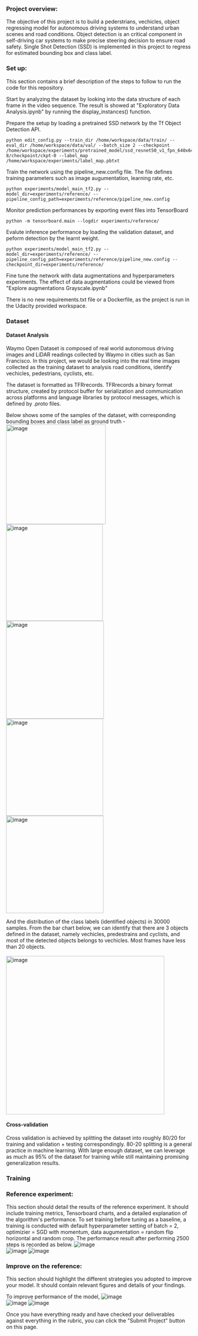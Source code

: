 ### Project overview:
The objective of this project is to build a pederstrians, vechicles, object regressing model for autonomous driving systems to understand urban scenes and road conditions.   Object detection is an critical component in self-driving car systems to make precise steering decision to ensure road safety.  Single Shot Detection (SSD) is implemented in this project to regress for estimated bounding box and class label.  

### Set up: 
This section contains a brief description of the steps to follow to run the code for this repository.

Start by analyzing the dataset by looking into the data structure of each frame in the video sequence. The result is showed at "Exploratory Data Analysis.ipynb" by running the display_instances() function.  

Prepare the setup by loading a pretrained SSD network by the Tf Object Detection API.

```
python edit_config.py --train_dir /home/workspace/data/train/ --eval_dir /home/workspace/data/val/ --batch_size 2 --checkpoint /home/workspace/experiments/pretrained_model/ssd_resnet50_v1_fpn_640x640_coco17_tpu-8/checkpoint/ckpt-0 --label_map /home/workspace/experiments/label_map.pbtxt
```

Train the network using the pipeline_new.config file.  The file defines training parameters such as image augumentation, learning rate, etc.
```
python experiments/model_main_tf2.py --model_dir=experiments/reference/ --pipeline_config_path=experiments/reference/pipeline_new.config
```

Monitor prediction performances by exporting event files into TensorBoard
```
python -m tensorboard.main --logdir experiments/reference/
```

Evalute inference performance by loading the validation dataset, and peform detection by the learnt weight.

```
python experiments/model_main_tf2.py --model_dir=experiments/reference/ --pipeline_config_path=experiments/reference/pipeline_new.config --checkpoint_dir=experiments/reference/
```

Fine tune the network with data augmentations and hyperparameters experiments.  The effect of data augmentations could be viewed from "Explore augmentations Grayscale.ipynb"

There is no new requirements.txt file or a Dockerfile, as the project is run in the Udacity provided workspace.

### Dataset
#### Dataset Analysis
Waymo Open Dataset is composed of real world autonomous driving images and LiDAR readings collected by Waymo in cities such as San Francisco.  In this project, we would be looking into the real time images collected as the training dataset to analysis road conditions, identify vechicles, pedestrians, cyclists, etc.

The dataset is formatted as TFRrecords. TFRrecords a binary format structure, created by protocol buffer for serialization and communication across platforms and language libraries by protocol messages, which is defined by .proto files.

Below shows some of the samples of the dataset, with corresponding bounding boxes and class label as ground truth -
<img width="270" alt="image" src="https://user-images.githubusercontent.com/21034990/222014879-098083d0-b608-457f-8f3a-1c75a55dcb78.png"><img width="262" alt="image" src="https://user-images.githubusercontent.com/21034990/222014911-c2c65dca-5445-4b36-8ddd-5aecd0bd349e.png"><img width="265" alt="image" src="https://user-images.githubusercontent.com/21034990/222014927-6beb09af-7174-48b0-864a-895267c9b96a.png"><img width="263" alt="image" src="https://user-images.githubusercontent.com/21034990/222014949-28d3618b-a004-4d88-b7b9-9a345a4456f1.png"><img width="264" alt="image" src="https://user-images.githubusercontent.com/21034990/222015011-ccf0253f-5aea-4c0e-b632-8f72ae4bacf8.png">

And the distribution of the class labels (identified objects) in 30000 samples.  From the bar chart below, we can identify that there are 3 objects defined in the dataset, namely vechicles, predestrains and cyclists, and most of the detected objects belongs to vechicles.  Most frames have less than 20 objects.<br><br>
<img width="429" alt="image" src="https://user-images.githubusercontent.com/21034990/222015203-0cc36ecd-eda2-44ff-b37a-22323ec20aca.png"><br>

#### Cross-validation
Cross validation is achieved by splitting the dataset into roughly 80/20 for training and validation + testing correspondingly.  80-20 splitting is a general practice in machine learning.  With large enough dataset, we can leverage as much as 95% of the dataset for training while still maintaining promising generalization results. 

### Training
### Reference experiment: 
This section should detail the results of the reference experiment. It should include training metrics, Tensorboard charts, and a detailed explanation of the algorithm's performance.
To set training before tuning as a baseline, a training is conducted with default hyperparameter setting of batch = 2, optimizier = SGD with momentum, data augumentation = random flip horizontal and random crop.  The performance result after performing 2500 steps is recorded as below.
![image](https://user-images.githubusercontent.com/21034990/221432808-0e4f55cf-5abc-47fa-b2c0-db6f15de3c92.png)<br>
![image](https://user-images.githubusercontent.com/21034990/221432815-e2771264-5198-4370-9cf7-0f5031ff4dc0.png)
![image](https://user-images.githubusercontent.com/21034990/221432824-caf40457-bfad-4371-9684-060cc76626af.png)<br>


### Improve on the reference: 
This section should highlight the different strategies you adopted to improve your model. It should contain relevant figures and details of your findings.

To improve performance of the model, 
![image](https://user-images.githubusercontent.com/21034990/221735046-a84aef7c-67a2-4585-8ba5-b0e8c56294f5.png)<br>
![image](https://user-images.githubusercontent.com/21034990/221735095-e34ce549-6c0d-4814-b728-80ce2154ff7b.png)
![image](https://user-images.githubusercontent.com/21034990/221735120-5309d295-e01e-44ad-be99-8d5f9538cc2b.png)


Once you have everything ready and have checked your deliverables against everything in the rubric, you can click the "Submit Project" button on this page.
